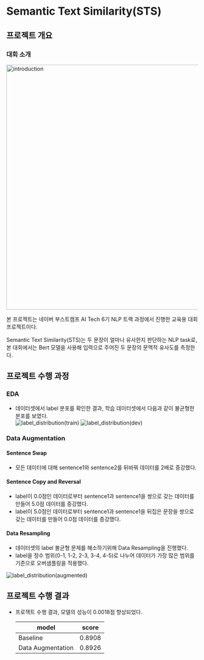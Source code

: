 # Semantic Text Similarity(STS)

## 프로젝트 개요
### 대회 소개
<img width="641" alt="introduction" src="https://github.com/rlarlgh96/semantic-text-similarity/assets/121072239/b1a8bf53-3704-4291-9618-a1045d4a3d55"><br>

본 프로젝트는 네이버 부스트캠프 AI Tech 6기 NLP 트랙 과정에서 진행한 교육용 대회 프로젝트이다.

Semantic Text Similarity(STS)는 두 문장이 얼마나 유사한지 판단하는 NLP task로, 본 대회에서는 Bert 모델을 사용해 입력으로 주어진 두 문장의 문맥적 유사도를 측정한다.

## 프로젝트 수행 과정
### EDA
- 데이터셋에서 label 분포를 확인한 결과, 학습 데이터셋에서 다음과 같이 불균형한 분포를 보였다.<br>
![label_distribution(train)](https://github.com/rlarlgh96/semantic-text-similarity/assets/121072239/80fba964-4337-4fa2-ae38-8a3fe8bb0826)
![label_distribution(dev)](https://github.com/rlarlgh96/semantic-text-similarity/assets/121072239/0aaf3cd0-cbe4-4087-9a85-16585470beb5)

### Data Augmentation
#### Sentence Swap
- 모든 데이터에 대해 sentence1와 sentence2를 뒤바꿔 데이터를 2배로 증강했다.

#### Sentence Copy and Reversal
- label이 0.0점인 데이터로부터 sentence1과 sentence1을 쌍으로 갖는 데이터를 만들어 5.0점 데이터를 증강했다.
- label이 5.0점인 데이터로부터 sentence1과 sentence1을 뒤집은 문장을 쌍으로 갖는 데이터를 만들어 0.0점 데이터를 증강했다.

#### Data Resampling
- 데이터셋의 label 불균형 문제를 해소하기위해 Data Resampling을 진행했다.
- label을 정수 범위(0-1, 1-2, 2-3, 3-4, 4-5)로 나누어 데이터가 가장 많은 범위를 기준으로 오버샘플링을 적용했다.

![label_distribution(augmented)](https://github.com/rlarlgh96/semantic-text-similarity/assets/121072239/75fd1793-2a97-4d5a-9bb8-b645957eef68)

## 프로젝트 수행 결과
- 프로잭트 수행 결과, 모델의 성능이 0.0018점 향상되었다.
  
  | model | score |
  |--------|--------|
  | Baseline | 0.8908 |
  | Data Augmentation | 0.8926 |
